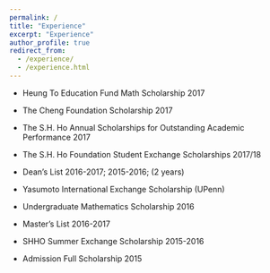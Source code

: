 ```yaml
---
permalink: /
title: "Experience"
excerpt: "Experience"
author_profile: true
redirect_from: 
  - /experience/
  - /experience.html
---
```


* Heung To Education Fund Math Scholarship 2017

* The Cheng Foundation Scholarship 2017

* The S.H. Ho Annual Scholarships for Outstanding Academic Performance 2017

* The S.H. Ho Foundation Student Exchange Scholarships 2017/18

* Dean’s List 2016-2017; 2015-2016; (2 years)

* Yasumoto International Exchange Scholarship (UPenn)

* Undergraduate Mathematics Scholarship 2016

* Master’s List 2016-2017

* SHHO Summer Exchange Scholarship 2015-2016

* Admission Full Scholarship 2015
